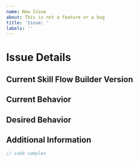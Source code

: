 ```yaml
---
name: New Issue
about: This is not a feature or a bug
title: 'Issue: '
labels: ''
---
```


# Issue Details

## Current Skill Flow Builder Version

## Current Behavior

## Desired Behavior

## Additional Information

```javascript
// code samples
```
